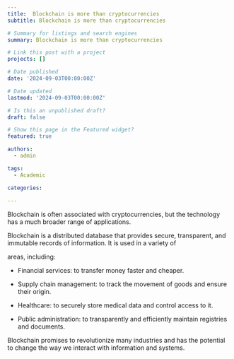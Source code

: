 ```yaml
---
title:  Blockchain is more than cryptocurrencies
subtitle: Blockchain is more than cryptocurrencies

# Summary for listings and search engines
summary: Blockchain is more than cryptocurrencies

# Link this post with a project
projects: []

# Date published
date: '2024-09-03T00:00:00Z'

# Date updated
lastmod: '2024-09-03T00:00:00Z'

# Is this an unpublished draft?
draft: false

# Show this page in the Featured widget?
featured: true

authors:
  - admin

tags:
  - Academic

categories:
  
---
```


Blockchain is often associated with cryptocurrencies, but the technology has a much broader range of applications.

Blockchain is a distributed database that provides secure, transparent, and immutable records of information. It is used in a variety of

areas, including:

* Financial services: to transfer money faster and cheaper.

* Supply chain management: to track the movement of goods and ensure their origin.

* Healthcare: to securely store medical data and control access to it.

* Public administration: to transparently and efficiently maintain registries and documents.

Blockchain promises to revolutionize many industries and has the potential to change the way we interact with information and systems.


